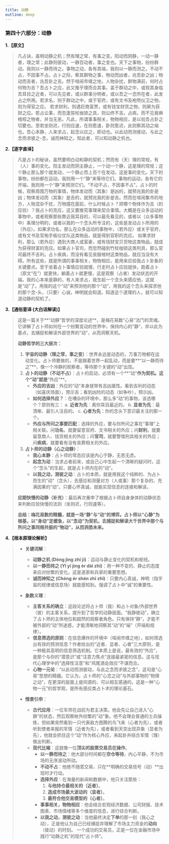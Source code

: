 ```yaml
---
title: 动静
outline: deep
---
```

  
### **第四十六部分：动静**

**1.【原文】**
> 凡占诀，虽明动静之机；然有理之常，有事之变。阳动而阴静，一动一静者，理之常；此静则彼动，一静百动者，事之变也。天下之事物，纷纷群动。我则以一静而待之。事物之动，各有其端，我则以一静而测之。不动不占，不因事不占。占卜之际，察其群物之事，物动而凶者，兆吾卦之凶；物动而吉者，兆吾卦之吉。然于喧闹市缠之地，人物杂扰，群物满前，何时占何物为吉？吾占卜之应，此又推乎理而合其事。盖于群动之中，或观其身临吾耳目之近者，可以先见者，或以群事分明者，或以吾之一念所在者，此发占之所用。若求名，则于群动之中，或于官府，或有文书及袍笏仪卫之物，则为得官之应。
> 若求财利，则遇巨商富贾，或有钱宝财货之物，则厥为获财之应。若占讼事，而忽逢笞杖枷锁之具，则讼终不吉。占病，而不见衰麻棺椁之物者，并当无恙。凡此，所谓事事相关，物物相应，是以验吾占卦之切要也。至若坐则迟，行则应速，在则愈速，卧则愈迟，此则察其动之端也。吾心本静，人来求占，起念以应之，即动也。以此动而测彼动，与此之念而求彼之-念，诚而神知之。知此者，可以知动静之机也。

**2.【逐字直译】**
> 凡是占卜的秘诀，虽然要明白动和静的契机；然而有（天）理的常规，有（人）事的变化。阳主发动而阴主静止，一个动一个静，这是理的常规；这个静止那么那个就发动，一个静止而上百个在发动，这是事的变化。天下的事物，纷纷都在运动。我则用一个“静”来等待它们。事物的运动，各有它的开端，我则用一个“静”来预测它们。“不动不占，不因事不占”。占卜的时候，观察周围万物的事情，物体发动而（其象）是凶的，就预兆我的卦是凶；物体发动而（其象）是吉的，就预兆我的卦是吉。然而在喧闹集市的地方，人物混杂干扰，万物摆在面前，什么时候占卜？把哪个物体作为吉（的应验）？我占卜的克应，这又要推究事理来契合事情。大概是在众多运动的事物中，或者观察那些靠近我耳目的，可以最先看见的，或者以（众多事物中）条理分明的，或者以我的一个念头所专注的，这些是发动占卜所用的（外应）。如果求功名，那么在众多运动的事物中，（若外应）或关乎官府，或有文书及官袍手板仪仗队这类物品，就是得到官职的克应。
> 如果求财利，那么（若外应）遇到大商人或富豪，或有钱财宝贝货物这类物品，就成为获得财富的克应。如果占卜官司，而忽然碰到竹杖枷锁这类刑具，那么官司最终不吉利。占卜疾病，而没有看见丧服棺材这类物品，就应当没有大碍。所有这些，就是所谓的事事相关，物物相应，是用来应验我占卜卦象的关键要点。至于坐着占卜事情应验就慢，行走时占卜应验就快，跑着占卜（原文“在”）就更快，躺着占卜就更慢，这是观察（占者）发动状态的开端。我的心本来是静的，有人来求占，我生起一个念头来感应他，这就是“动”了。用我的这个“动”来预测他的那个“动”，用我的这个念头来探求他的那个念-头，（只要）心诚，神明就会知道。知道这个道理的人，就可以知道动静的契机了。

**3.【通俗意译 (大白话解读)】**
> 这是一篇关于**“动静”哲学的深度论述**，是梅花易数“心易”法门的灵魂。它讲解了占卜师如何在一个纷繁变动的世界中，保持内心的“静”，并以此为基点，去捕捉和解读外部世界的“动”，从而洞察天机。
> 
> **动静哲学的三大层次：**
> 
> 1.  **宇宙的动静（理之常，事之变）**：世界永远是动态的，万事万物都在运动变化。占卜师要做的，不是跟着世界一起乱动，而是要**“以一静而待之”**，像一个冷静的观察者，等待那个关键的“动”出现。
> 2.  **占卜的动静（不动不占）**：占卜的启动，必须有一个**“动”**作为契机。这个“动”就是**“外应”**。
>     *   **外应的吉凶**：外应的“动”本身就带有吉凶属性。看到吉利的动态（如喜庆场面），预示吉；看到凶险的动态（如争吵），预示凶。
>     *   **如何选择外应？**：在嘈杂的环境中，那么多“动”的事物，该选哪个？原则有三：
>         a. **近者为先**：离你耳目最近的。
>         b. **显者为先**：最清晰、最引人注目的。
>         c. **心者为先**：你的念头下意识最关注的那一个。
>     *   **外应与所问之事要匹配**：选择的外应，要与你所问之事在“事理”上相关联。问**功名**，就要留意官府、文书相关的外应；问**财利**，就要留意商人、钱货相关的外应；问**官司**，就要警惕刑具相关的外应；问**疾病**，就要看有没有丧葬相关的外应。
> 3.  **占卜师的动静（心之动静）**：
>     *   **我心本静**：占卜师的常态应该是内心宁静，无思无虑。
>     *   **起念为动**：当求占者前来，或自己心中生起一个清晰的疑问时，这个“念头”的生起，就是占卜师内在的“动”。
>     *   **以我之动，测彼之动**：占卜的本质，就是用我这个纯粹的、为占卜而生的“动”（念头），去感应和测量对方（人或事）那个复杂的、充满因果的“动”。只要心怀真诚，就能实现信息的连接和解读。
> 
> **应期快慢的动静（补充）**：最后再次重申了根据占卜师自身身体的动静状态来判断应验快慢的法则（坐则迟，行则速等）。
> 
> **总结：梅花易数的精髓，就是一场“静”与“动”的博弈。占卜师以“心静”为根基，以“身动”定缓急，以“念动”为契机，去捕捉和解读大千世界中那个与所问之事同频共振的“物动”，从而洞悉未来。**

**4.【根本原理论解析】**
> *   **关键词解**：
>     *   **动静之机 (Dòng jìng zhī jī)**：运动与静止变化的契机和枢纽。
>     *   **以一静而待之 (Yǐ yī jìng ér dài zhī)**：用一种不变的、静止的态度来应对纷繁的变化。这是道家和兵家的重要思想。
>     *   **诚而神知之 (Chéng ér shén zhī zhī)**：只要内心真诚，神明（指宇宙的规律或信息场）就能感知到。强调了占卜中“诚”的重要性。
> 
> *   **象数义理**：
>     *   **主客关系的确立**：这段论述将占卜师（我）和占卜对象/外部世界（彼）的主客关系，提升到了哲学的动静层面。“我静彼动”，确立了占卜师的主体地位和超然的观察者角色。只有保持“静”，才能不被外部的“动”所迷惑，才能清晰地洞察其“动”的“端”（开端和规律）。
>     *   **信息筛选的原则**：在信息爆炸的环境中（喧闹市缠之地），如何筛选出有效的预测信息？作者给出的“近者、显者、心者”三大原则，是一种极其高明的信息筛选机制。它本质上是说，最有效的“外应”，是那个与你的“潜意识”或“注意力焦点”连接最紧密的信息。这与现代心理学中的“选择性注意”和“鸡尾酒会效应”不谋而合。
>     *   **心物一元论**：“以此动而测彼动，与此之念而求彼之念”，这句是“心易”思想的精髓。它认为，占卜师的“心念之动”与外部事物的“物理之动”，在更深的层面上是同源的、可以相互感通的。这是一种“心物一元”的哲学观，是所有感应类占卜术的理论基石。
> 
> *   **情景引申**：
>     *   **古代应用**：一位军师在战前为君主决策。他会先让自己进入“心静”的状态，然后观察帐外纷繁的“动”象。他不会理会普通的士兵操练，但如果突然看到一只代表敌方图腾的鸟飞来（心者为先），或者听到使者来报的军情（近者为先），或者看到天空出现异象（显者为先），他就会抓住这个“动”作为核心外应，来起卦并结合军情（理）做出判断。
>     *   **现代比喻**：这就像一位**顶尖的股票交易员在操作**。
>         *   **以一静而待之**：他大部分时间都在**空仓等待**，内心平静，不为市场的无序波动所动。
>         *   **不动不占**：他绝不随意交易，只在**明确的交易信号（动）**出现时才行动。
>         *   **选择外应**：在海量的新闻和数据中，他只关注那些：
>             1. **与他持仓最相关的（近者）**。
>             2. **造成市场最大波动的（显者）**。
>             3. **最符合他交易模型的（心者）**。
>         *   **事事相关，物物相应**：他会结合宏观经济数据、公司财报、技术图表、市场情绪等多个维度的信息，进行综合判断。
>         *   **以我之动，测彼之动**：当他最终决定**下单**的那一刻（我心之动），正是他认为自己已经捕捉并理解了市场主力资金的**动向**（彼动）的时刻。
>         一个成功的交易员，正是一位在金融市场中践行“动静之机”的现代“占卜师”。
